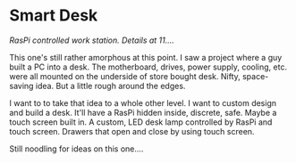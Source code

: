# Smart Desk
<i>RasPi controlled work station.  Details at 11....</i>

This one's still rather amorphous at this point. I saw a project where a guy built a PC into a desk. The motherboard, drives, power supply, cooling, etc. were all mounted on the underside of store bought desk.  Nifty, space-saving idea. But a little rough around the edges.

I want to to take that idea to a whole other level.  I want to custom design and build a desk.  It'll have a RasPi hidden inside, discrete, safe. Maybe a touch screen built in. A custom, LED desk lamp controlled by RasPi and touch screen.  Drawers that open and close by using touch screen.

Still noodling for ideas on this one....
